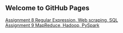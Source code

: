 ## Welcome to GitHub Pages

[Assignment 8 Regular Expression, Web scraping, SQL](https://pengyunbin.github.io/stats701/stats701_homework_8)
<br>
[Assignment 9 MapReduce, Hadoop, PySpark](https://pengyunbin.github.io/stats701/STATS_701_Homework_9)

